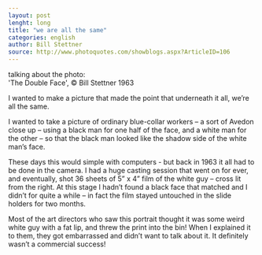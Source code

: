 ```yaml
---
layout: post
lenght: long
title: "we are all the same"
categories: english
author: Bill Stettner
source: http://www.photoquotes.com/showblogs.aspx?ArticleID=106
---
```


talking about the photo:  
'The Double Face', © Bill Stettner 1963  

I wanted to make a picture that made the point that underneath it all, we’re all the same.   

I wanted to take a picture of ordinary blue-collar workers – a sort of Avedon close up – using a black man for one half of the face, and a white man for the other – so that the black man looked like the shadow side of the white man’s face.

These days this would simple with computers - but back in 1963 it all had to be done in the camera. I had a huge casting session that went on for ever, and eventually, shot 36 sheets of 5” x 4” film of the white guy – cross lit from the right. At this stage I hadn’t found a black face that matched and I didn’t for quite a while – in fact the film stayed untouched in the slide holders for two months.

Most of the art directors who saw this portrait thought it was some weird white guy with a fat lip, and threw the print into the bin! When I explained it to them, they got embarrassed and didn’t want to talk about it. It definitely wasn’t a commercial success!
